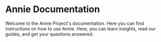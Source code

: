 # Annie Documentation

Welcome to the Annie Project's documentation. Here you can find instructions on how to use Annie.
Here, you can learn insights, read our guides, and get your questions answered.
